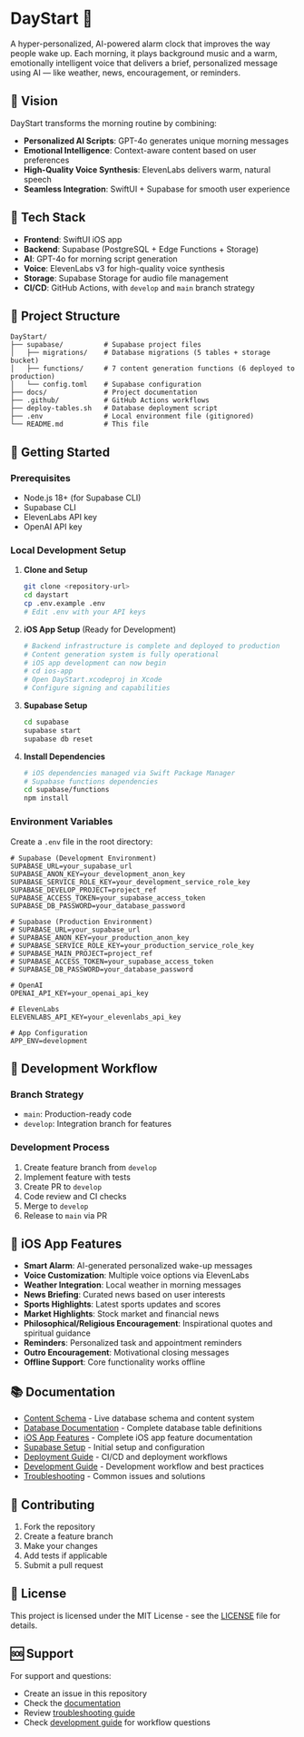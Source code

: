 # DayStart 🌅

A hyper-personalized, AI-powered alarm clock that improves the way people wake up. Each morning, it plays background music and a warm, emotionally intelligent voice that delivers a brief, personalized message using AI — like weather, news, encouragement, or reminders.

## 🚀 Vision

DayStart transforms the morning routine by combining:
- **Personalized AI Scripts**: GPT-4o generates unique morning messages
- **Emotional Intelligence**: Context-aware content based on user preferences
- **High-Quality Voice Synthesis**: ElevenLabs delivers warm, natural speech
- **Seamless Integration**: SwiftUI + Supabase for smooth user experience

## 🧱 Tech Stack

- **Frontend**: SwiftUI iOS app
- **Backend**: Supabase (PostgreSQL + Edge Functions + Storage)
- **AI**: GPT-4o for morning script generation
- **Voice**: ElevenLabs v3 for high-quality voice synthesis
- **Storage**: Supabase Storage for audio file management
- **CI/CD**: GitHub Actions, with `develop` and `main` branch strategy

## 📁 Project Structure

```
DayStart/
├── supabase/          # Supabase project files
│   ├── migrations/    # Database migrations (5 tables + storage bucket)
│   ├── functions/     # 7 content generation functions (6 deployed to production)
│   └── config.toml    # Supabase configuration
├── docs/              # Project documentation
├── .github/           # GitHub Actions workflows
├── deploy-tables.sh   # Database deployment script
├── .env               # Local environment file (gitignored)
└── README.md          # This file
```

## 🚀 Getting Started

### Prerequisites

- Node.js 18+ (for Supabase CLI)
- Supabase CLI
- ElevenLabs API key
- OpenAI API key

### Local Development Setup

1. **Clone and Setup**
   ```bash
   git clone <repository-url>
   cd daystart
   cp .env.example .env
   # Edit .env with your API keys
   ```

2. **iOS App Setup** (Ready for Development)
   ```bash
   # Backend infrastructure is complete and deployed to production
   # Content generation system is fully operational
   # iOS app development can now begin
   # cd ios-app
   # Open DayStart.xcodeproj in Xcode
   # Configure signing and capabilities
   ```

3. **Supabase Setup**
   ```bash
   cd supabase
   supabase start
   supabase db reset
   ```

4. **Install Dependencies**
   ```bash
   # iOS dependencies managed via Swift Package Manager
   # Supabase functions dependencies
   cd supabase/functions
   npm install
   ```

### Environment Variables

Create a `.env` file in the root directory:

```env
# Supabase (Development Environment)
SUPABASE_URL=your_supabase_url
SUPABASE_ANON_KEY=your_development_anon_key
SUPABASE_SERVICE_ROLE_KEY=your_development_service_role_key
SUPABASE_DEVELOP_PROJECT=project_ref
SUPABASE_ACCESS_TOKEN=your_supabase_access_token
SUPABASE_DB_PASSWORD=your_database_password

# Supabase (Production Environment)
# SUPABASE_URL=your_supabase_url
# SUPABASE_ANON_KEY=your_production_anon_key
# SUPABASE_SERVICE_ROLE_KEY=your_production_service_role_key
# SUPABASE_MAIN_PROJECT=project_ref
# SUPABASE_ACCESS_TOKEN=your_supabase_access_token
# SUPABASE_DB_PASSWORD=your_database_password

# OpenAI
OPENAI_API_KEY=your_openai_api_key

# ElevenLabs
ELEVENLABS_API_KEY=your_elevenlabs_api_key

# App Configuration
APP_ENV=development
```

## 🔄 Development Workflow

### Branch Strategy
- `main`: Production-ready code
- `develop`: Integration branch for features

### Development Process
1. Create feature branch from `develop`
2. Implement feature with tests
3. Create PR to `develop`
4. Code review and CI checks
5. Merge to `develop`
6. Release to `main` via PR

## 📱 iOS App Features

- **Smart Alarm**: AI-generated personalized wake-up messages
- **Voice Customization**: Multiple voice options via ElevenLabs
- **Weather Integration**: Local weather in morning messages
- **News Briefing**: Curated news based on user interests
- **Sports Highlights**: Latest sports updates and scores
- **Market Highlights**: Stock market and financial news
- **Philosophical/Religious Encouragement**: Inspirational quotes and spiritual guidance
- **Reminders**: Personalized task and appointment reminders
- **Outro Encouragement**: Motivational closing messages
- **Offline Support**: Core functionality works offline



## 📚 Documentation

- [Content Schema](docs/content-schema.md) - Live database schema and content system
- [Database Documentation](docs/database.md) - Complete database table definitions
- [iOS App Features](docs/ios-app.md) - Complete iOS app feature documentation
- [Supabase Setup](docs/supabase-setup.md) - Initial setup and configuration
- [Deployment Guide](docs/deployment.md) - CI/CD and deployment workflows
- [Development Guide](docs/development.md) - Development workflow and best practices
- [Troubleshooting](docs/troubleshooting.md) - Common issues and solutions

## 🤝 Contributing

1. Fork the repository
2. Create a feature branch
3. Make your changes
4. Add tests if applicable
5. Submit a pull request

## 📄 License

This project is licensed under the MIT License - see the [LICENSE](LICENSE) file for details.

## 🆘 Support

For support and questions:
- Create an issue in this repository
- Check the [documentation](docs/)
- Review [troubleshooting guide](docs/troubleshooting.md)
- Check [development guide](docs/development.md) for workflow questions 
